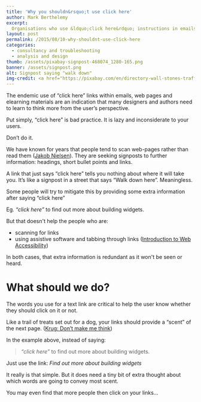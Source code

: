 ```yaml
---
title: 'Why you shouldn&rsquo;t use click here'
author: Mark Berthelemy
excerpt: 
  Organisations who use &ldquo;click here&rdquo; instructions in emails, web pages and elearning need to learn to think from the user&rsquo;s perspective
layout: post
permalink: /2015/08/10-why-shouldnt-use-click-here
categories:
  - consultancy and troubleshooting
  - analysis and design
thumb: /assets/pixabay-signpost-468074_1280-165.png
banner: /assets/signpost.png
alt: Signpost saying "walk down"
img-credit: <a href="https://pixabay.com/en/directory-wall-stones-traffic-sign-468074/" target="_blank">Pixabay</a>
---
```

The endemic use of &ldquo;click here&rdquo; links within emails, web pages and elearning materials are an indication that many designers and authors need to learn to think more from the user&rsquo;s perspective.

Put simply, &ldquo;click here&rdquo; is bad practice. It is lazy and inconsiderate to your users.

Don&rsquo;t do it.

We have known for years that people tend to scan web-pages rather than read them (<a href="http://www.nngroup.com/articles/how-users-read-on-the-web/" target="_blank">Jakob Nielsen</a>). They are seeking signposts to further information: headings, short bullet points and links.

A link that just says &ldquo;click here&rdquo; tells you nothing about where it will take you. It&rsquo;s like a signpost in a street that says &ldquo;Walk down here&rdquo;. Meaningless.

Some people will try to mitigate this by providing some extra information after saying &ldquo;click here&rdquo;

Eg. *&ldquo;click here&rdquo;* to find out more about building widgets.

But that doesn't help the people who are:

- scanning for links
- using assistive software and tabbing through links (<a href="https://www.w3.org/WAI/intro/accessibility.php" target="_blank">Introduction to Web Accessibility</a>)

In both cases, that extra information is redundant as it won't be seen or heard.

# What should we do?

The words you use for a text link are critical to help the user know whether they should click on it or not.

Like a trail of treats set out for a dog, your links should provide a &ldquo;scent&rdquo; of the next page. (<a href="http://www.sensible.com/dmmt.html" target="_blank">Krug: Don&rsquo;t make me think</a>)

In the example above, instead of saying:

> *&ldquo;click here&rdquo;* to find out more about building widgets.

Just use the link: *Find out more about building widgets*

It really is that simple. But it does need a tiny bit of extra thought about which words are going to convey most scent.

You may even find that more people then click on your links...
